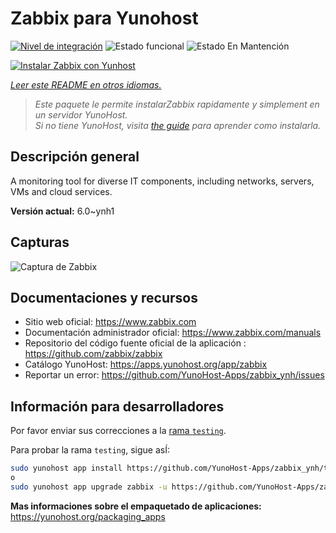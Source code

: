 <!--
Este archivo README esta generado automaticamente<https://github.com/YunoHost/apps/tree/master/tools/readme_generator>
No se debe editar a mano.
-->

# Zabbix para Yunohost

[![Nivel de integración](https://apps.yunohost.org/badge/integration/zabbix)](https://ci-apps.yunohost.org/ci/apps/zabbix/)
![Estado funcional](https://apps.yunohost.org/badge/state/zabbix)
![Estado En Mantención](https://apps.yunohost.org/badge/maintained/zabbix)

[![Instalar Zabbix con Yunhost](https://install-app.yunohost.org/install-with-yunohost.svg)](https://install-app.yunohost.org/?app=zabbix)

*[Leer este README en otros idiomas.](./ALL_README.md)*

> *Este paquete le permite instalarZabbix rapidamente y simplement en un servidor YunoHost.*  
> *Si no tiene YunoHost, visita [the guide](https://yunohost.org/install) para aprender como instalarla.*

## Descripción general

A monitoring tool for diverse IT components, including networks, servers, VMs and cloud services.

**Versión actual:** 6.0~ynh1

## Capturas

![Captura de Zabbix](./doc/screenshots/screenshot1.png)

## Documentaciones y recursos

- Sitio web oficial: <https://www.zabbix.com>
- Documentación administrador oficial: <https://www.zabbix.com/manuals>
- Repositorio del código fuente oficial de la aplicación : <https://github.com/zabbix/zabbix>
- Catálogo YunoHost: <https://apps.yunohost.org/app/zabbix>
- Reportar un error: <https://github.com/YunoHost-Apps/zabbix_ynh/issues>

## Información para desarrolladores

Por favor enviar sus correcciones a la [rama `testing`](https://github.com/YunoHost-Apps/zabbix_ynh/tree/testing).

Para probar la rama `testing`, sigue asÍ:

```bash
sudo yunohost app install https://github.com/YunoHost-Apps/zabbix_ynh/tree/testing --debug
o
sudo yunohost app upgrade zabbix -u https://github.com/YunoHost-Apps/zabbix_ynh/tree/testing --debug
```

**Mas informaciones sobre el empaquetado de aplicaciones:** <https://yunohost.org/packaging_apps>
